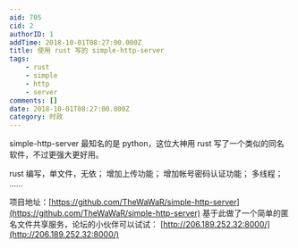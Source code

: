 ```yaml
---
aid: 705
cid: 2
authorID: 1
addTime: 2018-10-01T08:27:00.000Z
title: 使用 rust 写的 simple-http-server
tags:
    - rust
    - simple
    - http
    - server
comments: []
date: 2018-10-01T08:27:00.000Z
category: 时政
---
```


simple-http-server 最知名的是 python，这位大神用 rust 写了一个类似的同名软件，不过更强大更好用。

rust 编写，单文件，无依； 增加上传功能； 增加帐号密码认证功能； 多线程； ……

项目地址：[https://github.com/TheWaWaR/simple-http-server](https://github.com/TheWaWaR/simple-http-server) 基于此做了一个简单的匿名文件共享服务，论坛的小伙伴可以试试： [http://206.189.252.32:8000/](http://206.189.252.32:8000/)
